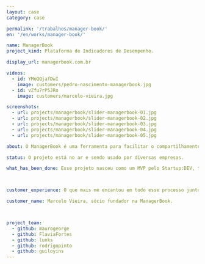 ```yaml
---
layout: case
category: case

permalink: '/trabalhos/manager-book/'
en: '/en/works/manager-book/'

name: ManagerBook
project_kind: Plataforma de Indicadores de Desempenho.

display_url: managerbook.com.br

videos:
  - id: YMoQQjafDwI
    image: customers/pedro-nascimento-managerbook.jpg
  - id: vZfu7rP5JRo
    image: customers/marcelo-vieira.jpg

screenshots:
  - url: projects/managerbook/slider-managerbook-01.jpg
  - url: projects/managerbook/slider-managerbook-02.jpg
  - url: projects/managerbook/slider-managerbook-03.jpg
  - url: projects/managerbook/slider-managerbook-04.jpg
  - url: projects/managerbook/slider-managerbook-05.jpg

about: O ManagerBook é uma ferramenta para facilitar o compartilhamento dos indicadores de desempenho e eficiência de empresas. Conecta toda equipe em uma mesma direção e compartilha com ela todo o conhecimento da empresa.

status: O projeto está no ar e sendo usado por diversas empresas.

what_has_been_done: Esse projeto nasceu como um MVP pelo Startup:DEV, teve seu desenvolvimento continuado, e hoje está concluído. É um bom exemplo de alguém que lançou sua ideia com a gente e escolheu manter seu projeto nas mãos dos nossos profissionais.



customer_experience: O que mais me encantou em todo esse processo junto da HE:labs é que eles não só são muito bons tecnicamente, como também contribuem muito com idéias e soluções interessantes para as nossas necessidades. Eu estou muito satisfeito, muito feliz trabalhando junto com a turma da HE:labs.

customer_name: Marcelo Vieira, sócio fundador na ManagerBook.



project_team:
  - github: maurogeorge
  - github: FlaviaFortes
  - github: lunks
  - github: rodrigopinto
  - github: guiloyins
---
```

